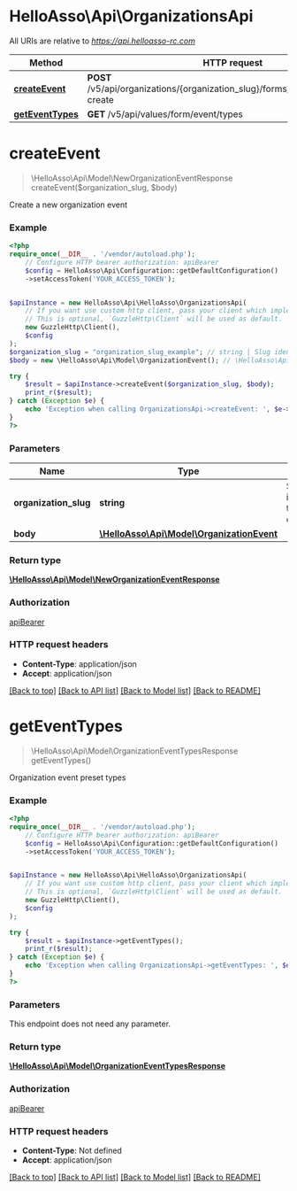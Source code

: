 # HelloAsso\Api\OrganizationsApi

All URIs are relative to *https://api.helloasso-rc.com*

Method | HTTP request | Description
------------- | ------------- | -------------
[**createEvent**](OrganizationsApi.md#createevent) | **POST** /v5/api/organizations/{organization_slug}/forms/events/action/quick-create | 
[**getEventTypes**](OrganizationsApi.md#geteventtypes) | **GET** /v5/api/values/form/event/types | 

# **createEvent**
> \HelloAsso\Api\Model\NewOrganizationEventResponse createEvent($organization_slug, $body)



Create a new organization event

### Example
```php
<?php
require_once(__DIR__ . '/vendor/autoload.php');
    // Configure HTTP bearer authorization: apiBearer
    $config = HelloAsso\Api\Configuration::getDefaultConfiguration()
    ->setAccessToken('YOUR_ACCESS_TOKEN');


$apiInstance = new HelloAsso\Api\HelloAsso\OrganizationsApi(
    // If you want use custom http client, pass your client which implements `GuzzleHttp\ClientInterface`.
    // This is optional, `GuzzleHttp\Client` will be used as default.
    new GuzzleHttp\Client(),
    $config
);
$organization_slug = "organization_slug_example"; // string | Slug identifying the organization
$body = new \HelloAsso\Api\Model\OrganizationEvent(); // \HelloAsso\Api\Model\OrganizationEvent | 

try {
    $result = $apiInstance->createEvent($organization_slug, $body);
    print_r($result);
} catch (Exception $e) {
    echo 'Exception when calling OrganizationsApi->createEvent: ', $e->getMessage(), PHP_EOL;
}
?>
```

### Parameters

Name | Type | Description  | Notes
------------- | ------------- | ------------- | -------------
 **organization_slug** | **string**| Slug identifying the organization |
 **body** | [**\HelloAsso\Api\Model\OrganizationEvent**](../Model/OrganizationEvent.md)|  | [optional]

### Return type

[**\HelloAsso\Api\Model\NewOrganizationEventResponse**](../Model/NewOrganizationEventResponse.md)

### Authorization

[apiBearer](../../README.md#apiBearer)

### HTTP request headers

 - **Content-Type**: application/json
 - **Accept**: application/json

[[Back to top]](#) [[Back to API list]](../../README.md#documentation-for-api-endpoints) [[Back to Model list]](../../README.md#documentation-for-models) [[Back to README]](../../README.md)

# **getEventTypes**
> \HelloAsso\Api\Model\OrganizationEventTypesResponse getEventTypes()



Organization event preset types

### Example
```php
<?php
require_once(__DIR__ . '/vendor/autoload.php');
    // Configure HTTP bearer authorization: apiBearer
    $config = HelloAsso\Api\Configuration::getDefaultConfiguration()
    ->setAccessToken('YOUR_ACCESS_TOKEN');


$apiInstance = new HelloAsso\Api\HelloAsso\OrganizationsApi(
    // If you want use custom http client, pass your client which implements `GuzzleHttp\ClientInterface`.
    // This is optional, `GuzzleHttp\Client` will be used as default.
    new GuzzleHttp\Client(),
    $config
);

try {
    $result = $apiInstance->getEventTypes();
    print_r($result);
} catch (Exception $e) {
    echo 'Exception when calling OrganizationsApi->getEventTypes: ', $e->getMessage(), PHP_EOL;
}
?>
```

### Parameters
This endpoint does not need any parameter.

### Return type

[**\HelloAsso\Api\Model\OrganizationEventTypesResponse**](../Model/OrganizationEventTypesResponse.md)

### Authorization

[apiBearer](../../README.md#apiBearer)

### HTTP request headers

 - **Content-Type**: Not defined
 - **Accept**: application/json

[[Back to top]](#) [[Back to API list]](../../README.md#documentation-for-api-endpoints) [[Back to Model list]](../../README.md#documentation-for-models) [[Back to README]](../../README.md)

